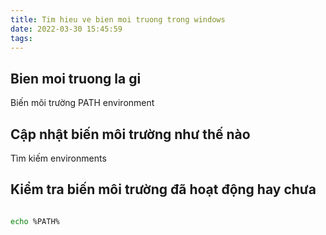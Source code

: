 ```yaml
---
title: Tim hieu ve bien moi truong trong windows
date: 2022-03-30 15:45:59
tags:
---
```



## Bien moi truong la gi

Biến môi trường PATH environment

## Cập nhật biến môi trường như thế nào

Tìm kiếm environments

## Kiểm tra biến môi trường đã hoạt động hay chưa


```bash

echo %PATH%

```


